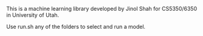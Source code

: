 This is a machine learning library developed by Jinol Shah for CS5350/6350 in University of Utah.

Use run.sh any of the folders to select and run a model.